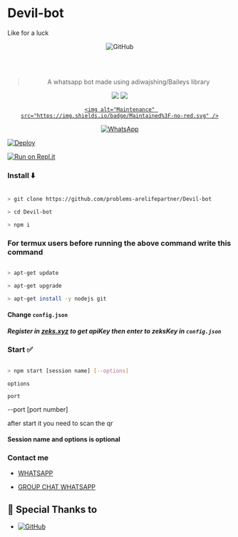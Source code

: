 # Devil-bot
Like for a luck
<div align="center">

<img alt="GitHub" src="https://img.shields.io/badge/WHATSAPP%20BOT-25D32?style=for-the-badge&logoColor=darkgreen" />

<br><br>

  

> A whatsapp bot made using adiwajshing/Baileys library

 <p>

  <img src="https://img.shields.io/badge/npm-v7.20.3-green.svg" />

  <img src="https://img.shields.io/badge/node-%3E=16.6.1-darkgreen.svg" />

   <a href="https://github.com/justpiple/whatsapp-bot/commit-activity" target="_blank">

    <img alt="Maintenance" src="https://img.shields.io/badge/Maintained%3F-no-red.svg" />

  </a>

</p>

<a href="https://chat.whatsapp.com/H2dvuYaI3SbKURzstwl7Wn"><img alt="WhatsApp" src="https://img.shields.io/badge/WhatsApp%20Group-25D366?style=for-the-badge&logo=whatsapp&logoColor=white"/></a>

 

</div>

[![Deploy](https://www.herokucdn.com/deploy/button.svg)](https://heroku.com/deploy?template=https://github.com/justpiple/whatsapp-bot/)

[![Run on Repl.it](https://repl.it/badge/github/justpiple/whatsapp-bot)](https://repl.it/github/justpiple/whatsapp-bot)

### Install ⬇️

```bash

> git clone https://github.com/problems-arelifepartner/Devil-bot

> cd Devil-bot

> npm i

```

### For termux users before running the above command write this command

```bash

> apt-get update

> apt-get upgrade

> apt-get install -y nodejs git

```

#### Change `config.json` 

##### Register in <b>[zeks.xyz](https://zeks.xyz)</b> to get apiKey then enter to zeksKey in `config.json`

### Start ✅

```bash

> npm start [session name] [--options]

```

`options`

 `port`

--port [port number]

after start it you need to scan the qr

#### Session name and options is optional

### Contact me

- [WHATSAPP](http://wa.me/919747636994)

- [GROUP CHAT WHATSAPP](https://chat.whatsapp.com/BSEY5YhA9SQJOJboxQVbWD)

## 🙏 Special Thanks to

* <a href="https://github.com/adiwajshing/Baileys"><img alt="GitHub" src="https://img.shields.io/badge/@adiwajshing/Baileys%20-%23121011.svg?style=flat-square&logo=npm&color=white"/></a>

